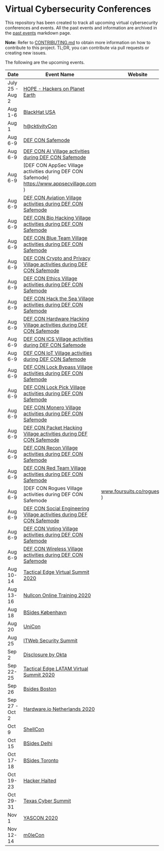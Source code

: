# Virtual Cybersecurity Conferences

This repository has been created to track all upcoming virtual cybersecurity conferences and events. All the past events and information are archived in the [past events](past-events.md) markdown page.

**Note:** Refer to [CONTRIBUTING.md](CONTRIBUTING.md) to obtain more information on how to contribute to this project. TL;DR, you can contribute via pull requests or creating new issues.

The following are the upcoming events.

| Date | Event Name | Website |
|------|------------|---------|
| July 25 - Aug 2 | [HOPE - Hackers on Planet Earth](https://www.hope.net/)|
| Aug 1-6 | [BlackHat USA ](https://blackhat.com )|
| Aug 1 | [h@cktivityCon ](https://www.hackerone.com/hacktivitycon )|
| Aug 6-9 | [DEF CON Safemode ](https://defcon.org )|
| Aug 6-9 | [DEF CON AI Village activities during DEF CON Safemode](https://aivillage.org/ )|
| Aug 6-9 | [DEF CON AppSec Village activities during DEF CON Safemode] https://www.appsecvillage.com )|
| Aug 6-9 | [DEF CON Aviation Village activities during DEF CON Safemode ](https://aerospacevillage.org/ )|
| Aug 6-9 | [DEF CON Bio Hacking Village activities during DEF CON Safemode ](https://www.villageb.io )|
| Aug 6-9 | [DEF CON Blue Team Village activities during DEF CON Safemode ](https://blueteamvillage.org )|
| Aug 6-9 | [DEF CON Crypto and Privacy Village activities during DEF CON Safemode ](https://cryptovillage.org )|
| Aug 6-9 | [DEF CON Ethics Village activities during DEF CON Safemode ](https://twitter.com/EthicsVillage )|
| Aug 6-9 | [DEF CON Hack the Sea Village activities during DEF CON Safemode ](https://twitter.com/hack_the_sea )|
| Aug 6-9 | [DEF CON Hardware Hacking Village activities during DEF CON Safemode ](https://dchhv.org )|
| Aug 6-9 | [DEF CON ICS Village activities during DEF CON Safemode ](https://twitter.com/ICS_Village )|
| Aug 6-9 | [DEF CON IoT Village activities during DEF CON Safemode ](https://www.iotvillage.org )|
| Aug 6-9 | [DEF CON Lock Bypass Village activities during DEF CON Safemode ](http://lbv.ggrsecurity.com )|
| Aug 6-9 | [DEF CON Lock Pick Village activities during DEF CON Safemode ](https://toool.us )|
| Aug 6-9 | [DEF CON Monero Village activities during DEF CON Safemode ](https://www.monerovillage.org )|
| Aug 6-9 | [DEF CON Packet Hacking Village activities during DEF CON Safemode ](https://www.wallofsheep.com/ )|
| Aug 6-9 | [DEF CON Recon Village activities during DEF CON Safemode ](https://reconvillage.org )|
| Aug 6-9 | [DEF CON Red Team Village activities during DEF CON Safemode ](https://redteamvillage.io  )|
| Aug 6-9 | [DEF CON Rogues Village activities during DEF CON Safemode |  www.foursuits.co/roguesvillage )|
| Aug 6-9 | [DEF CON Social Engineering Village activities during DEF CON Safemode](https://www.social-engineer.org )|
| Aug 6-9 | [DEF CON Voting Village activities during DEF CON Safemode ](https://twitter.com/VotingVillageDC )|
| Aug 6-9 | [DEF CON Wireless Village activities during DEF CON Safemode ](https://www.wirelessvillage.ninja )|
| Aug 10-14 | [Tactical Edge Virtual Summit 2020 ](https://www.tacticaledge.co/en )|
| Aug 13-16 | [Nullcon Online Training 2020 ](https://nullcon.net )|
| Aug 18 | [BSides København](https://bsideskbh.dk )|
| Aug 20 | [UniCon ](https://www.scythe.io/unicon2020 )|
| Aug 25 | [ITWeb Security Summit](https://v2.itweb.co.za/event/itweb/security-summit-2020/?page=agendaday1)|
| Sep 2 |[Disclosure by Okta ](https://www.disclosureconference.com/ )|
| Sep 22-25 | [Tactical Edge LATAM Virtual Summit 2020 ](https://www.tacticaledge.co )|
| Sep 26 |  [Bsides Boston ](https://bsidesbos.org )|
| Sep 27 - Oct 2 | [Hardware.io Netherlands 2020 ](https://hardwear.io )|
| Oct 9 | [ShellCon ](https://shellcon.io )|
| Oct 15 | [BSides Delhi ](https://bsidesdelhi.in )|
| Oct 17-18 | [BSides Toronto ](http://www.bsidesto.ca/ )|
| Oct 19-23 | [Hacker Halted ](https://www.hackerhalted.com )|
| Oct 29-31 | [Texas Cyber Summit ](https://www.texascybersummit.org )|
| Nov 1 | [YASCON 2020 ](https://yetanothersec.com/yascon2020 )|
| Nov 12-14 | [m0leCon ](https://m0lecon.it )|

